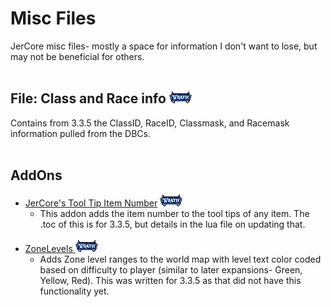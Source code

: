 # Misc Files

JerCore misc files- mostly a space for information I don't want to lose, but may not be beneficial for others.
<br><br>

## File: Class and Race info ![Wrath Icon](https://github.com/CapashenRocks/Lua-Scripts/blob/main/Misc/Art/wrath.png)
Contains from 3.3.5 the ClassID, RaceID, Classmask, and Racemask information pulled from the DBCs.
<br><br>

## AddOns
- <ins>JerCore's Tool Tip Item Number</ins> ![Wrath Icon](https://github.com/CapashenRocks/Lua-Scripts/blob/main/Misc/Art/wrath.png)
   - This addon adds the item number to the tool tips of any item. The .toc of this is for 3.3.5, but details in the lua file on updating that.
<br><br>
- <ins>ZoneLevels ![Wrath Icon](https://github.com/CapashenRocks/Lua-Scripts/blob/main/Misc/Art/wrath.png)</ins>
   - Adds Zone level ranges to the world map with level text color coded based on difficulty to player (similar to later expansions- Green, Yellow, Red). This was written for 3.3.5 as that did not have this functionality yet.
